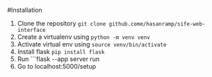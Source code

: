#Installation

1. Clone the repository ```git clone github.come/hasanramp/sife-web-interface```
2. Create a virtualenv using ```python -m venv venv```
3. Activate virtual env using ```source venv/bin/activate```
4. Install flask ```pip install flask```
5. Run ```flask --app server run
6. Go to localhost:5000/setup

